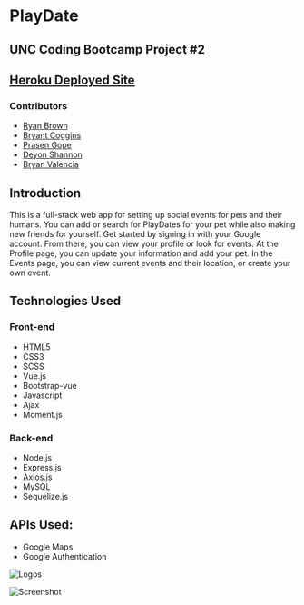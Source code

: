 # PlayDate

## UNC Coding Bootcamp Project #2

## [Heroku Deployed Site](https://gentle-forest-99048.herokuapp.com/)

### Contributors

* [Ryan Brown](https://github.com/ryannbrown)
* [Bryant Coggins](https://github.com/bcoggins78)
* [Prasen Gope](https://github.com/prasengope)
* [Deyon Shannon](https://github.com/dvshannon)
* [Bryan Valencia](https://github.com/bryvl)

## Introduction

This is a full-stack web app for setting up social events for pets and their humans.  You can add or search for PlayDates for your pet while also making new friends for yourself. Get started by signing in with your Google account.  From there, you can view your profile or look for events.  At the Profile page, you can update your information and add your pet. In the Events page, you can view current events and their location, or create your own event.

## Technologies Used

### Front-end

* HTML5
* CSS3
* SCSS
* Vue.js
* Bootstrap-vue
* Javascript
* Ajax
* Moment.js

### Back-end

* Node.js
* Express.js
* Axios.js
* MySQL
* Sequelize.js

## APIs Used:

* Google Maps
* Google Authentication

![Logos](https://github.com/bryvl/project-2/blob/master/client/public/images/logos.png)

![Screenshot](https://github.com/bryvl/project-2/blob/master/client/public/images/screenshot.gif)





